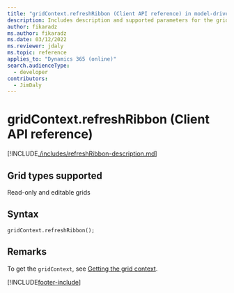 ```yaml
---
title: "gridContext.refreshRibbon (Client API reference) in model-driven apps| MicrosoftDocs"
description: Includes description and supported parameters for the gridContext.refreshRibbon method.
author: fikaradz
ms.author: fikaradz
ms.date: 03/12/2022
ms.reviewer: jdaly
ms.topic: reference
applies_to: "Dynamics 365 (online)"
search.audienceType: 
  - developer
contributors:
  - JimDaly
---
```

# gridContext.refreshRibbon (Client API reference)

[!INCLUDE[./includes/refreshRibbon-description.md](./includes/refreshRibbon-description.md)]

## Grid types supported

Read-only and editable grids

## Syntax

`gridContext.refreshRibbon();`

## Remarks

To get the `gridContext`, see [Getting the grid context](../../grids.md#bkmk_gridcontext). 

[!INCLUDE[footer-include](../../../../../../includes/footer-banner.md)]
